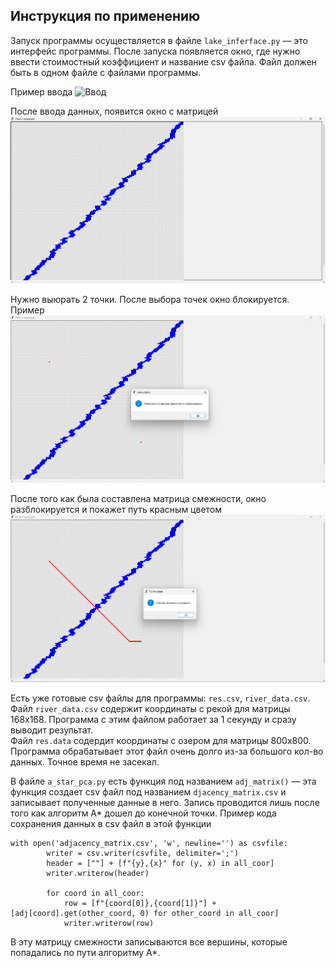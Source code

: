 ## Инструкция по применению  

Запуск программы осуществляется в файле `lake_inferface.py` &mdash; это интерфейс программы. После запуска появляется окно, где нужно ввести стоимостный коэффициент и название csv файла. Файл должен быть в одном файле с файлами программы.

Пример ввода
![Ввод]()

После ввода данных, появится окно с матрицей  
![Матрица](./image_for_md/second.png)

Нужно выюрать 2 точки. После выбора точек окно блокируется.  
Пример
![Точки](./image_for_md/two_dot.png)

После того как была составлена матрица смежности, окно разблокируется и покажет путь красным цветом
![Путь](./image_for_md/final.png)


Есть уже готовые csv файлы для программы: `res.csv`, `river_data.csv`.  
Файл `river_data.csv` содержит координаты с рекой для матрицы 168х168. Программа с этим файлом работает за 1 секунду и сразу выводит результат.  
Файл `res.data` содердит координаты с озером для матрицы 800х800. Программа обрабатывает этот файл очень долго из-за большого кол-во данных. Точное время не засекал.

В файле `a_star_pca.py` есть функция под названием `adj_matrix()`  &mdash;  эта функция создает csv файл под названием `djacency_matrix.csv` и записывает полученные данные в него. Запись проводится лишь после того как алгоритм A* дошел до конечной точки.
Пример кода сохранения данных в csv файл в этой функции
```
with open('adjacency_matrix.csv', 'w', newline='') as csvfile:
        writer = csv.writer(csvfile, delimiter=';')
        header = [""] + [f"{y},{x}" for (y, x) in all_coor]
        writer.writerow(header)
        
        for coord in all_coor:
            row = [f"{coord[0]},{coord[1]}"] + [adj[coord].get(other_coord, 0) for other_coord in all_coor]
            writer.writerow(row)
```
В эту матрицу смежности записываются все вершины, которые попадались по пути алгоритму А*.

